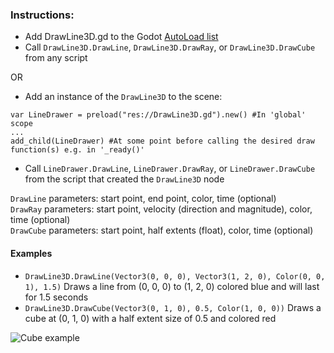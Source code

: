 ### Instructions:
- Add DrawLine3D.gd to the Godot [AutoLoad list](http://docs.godotengine.org/en/3.0/getting_started/step_by_step/singletons_autoload.html)  
- Call `DrawLine3D.DrawLine`, `DrawLine3D.DrawRay`, or `DrawLine3D.DrawCube` from any script  

OR  

- Add an instance of the `DrawLine3D` to the scene:  
```
var LineDrawer = preload("res://DrawLine3D.gd").new() #In 'global' scope  
...
add_child(LineDrawer) #At some point before calling the desired draw function(s) e.g. in '_ready()'
```
- Call `LineDrawer.DrawLine`, `LineDrawer.DrawRay`, or `LineDrawer.DrawCube` from the script that created the `DrawLine3D` node

`DrawLine` parameters: start point, end point, color, time (optional)  
`DrawRay` parameters: start point, velocity (direction and magnitude), color, time (optional)  
`DrawCube` parameters: start point, half extents (float), color, time (optional)  

#### Examples
- `DrawLine3D.DrawLine(Vector3(0, 0, 0), Vector3(1, 2, 0), Color(0, 0, 1), 1.5)` Draws a line from (0, 0, 0) to (1, 2, 0) colored blue and will last for 1.5 seconds
- `DrawLine3D.DrawCube(Vector3(0, 1, 0), 0.5, Color(1, 0, 0))` Draws a cube at (0, 1, 0) with a half extent size of 0.5 and colored red

![Cube example](/CubeExample.png?raw=true "Cube example")
